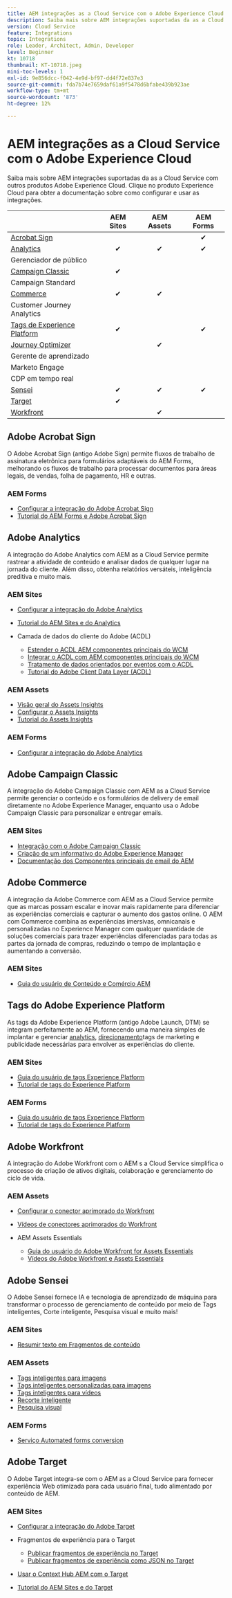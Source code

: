 ```yaml
---
title: AEM integrações as a Cloud Service com o Adobe Experience Cloud
description: Saiba mais sobre AEM integrações suportadas da as a Cloud Service com outros produtos Adobe Experience Cloud.
version: Cloud Service
feature: Integrations
topic: Integrations
role: Leader, Architect, Admin, Developer
level: Beginner
kt: 10718
thumbnail: KT-10718.jpeg
mini-toc-levels: 1
exl-id: 9e856dcc-f042-4e9d-bf97-dd4f72e837e3
source-git-commit: fda7b74e7659daf61a9f5478d6bfabe439b923ae
workflow-type: tm+mt
source-wordcount: '873'
ht-degree: 12%

---
```


# AEM integrações as a Cloud Service com o Adobe Experience Cloud

Saiba mais sobre AEM integrações suportadas da as a Cloud Service com outros produtos Adobe Experience Cloud.
Clique no produto Experience Cloud para obter a documentação sobre como configurar e usar as integrações.

|  | AEM Sites | AEM Assets | AEM Forms |
|-------------------------------------------------------------------|:---------:|:----------:|:---------:|
| [Acrobat Sign](#adobe-acrobat-sign) |  |  | ✔ |
| [Analytics](#adobe-analytics) | ✔ | ✔ | ✔ |
| Gerenciador de público |  |  |  |
| [Campaign Classic](#adobe-campaign-classic) | ✔ |  |  |
| Campaign Standard |  |  |  |
| [Commerce](#adobe-commerce) | ✔ | ✔ |  |
| Customer Journey Analytics |  |  |  |
| [Tags de Experience Platform](#adobe-experience-platform-tags) | ✔ |  | ✔ |
| [Journey Optimizer](#adobe-journey-optimizer) |  | ✔ |  |
| Gerente de aprendizado |  |  |  |
| Marketo Engage |  |  |  |
| CDP em tempo real |  |  |  |
| [Sensei](#adobe-sensei) | ✔ | ✔ | ✔ |
| [Target](#adobe-target) | ✔ |  |  |
| [Workfront](#adobe-workfront) |  | ✔ |  |


## Adobe Acrobat Sign

O Adobe Acrobat Sign (antigo Adobe Sign) permite fluxos de trabalho de assinatura eletrônica para formulários adaptáveis do AEM Forms, melhorando os fluxos de trabalho para processar documentos para áreas legais, de vendas, folha de pagamento, HR e outras.

### AEM Forms

+ [Configurar a integração do Adobe Acrobat Sign](https://experienceleague.adobe.com/docs/experience-manager-cloud-service/content/forms/adobe-sign-integration-adaptive-forms.html)
+ [Tutorial do AEM Forms e Adobe Acrobat Sign](https://experienceleague.adobe.com/docs/experience-manager-learn/forms/forms-and-sign/introduction.html)

## Adobe Analytics

A integração do Adobe Analytics com AEM as a Cloud Service permite rastrear a atividade de conteúdo e analisar dados de qualquer lugar na jornada do cliente. Além disso, obtenha relatórios versáteis, inteligência preditiva e muito mais.

### AEM Sites

+ [Configurar a integração do Adobe Analytics](https://experienceleague.adobe.com/docs/experience-manager-cloud-service/content/sites/integrations/integrating-adobe-analytics.html)
+ [Tutorial do AEM Sites e do Analytics](https://experienceleague.adobe.com/docs/experience-manager-learn/sites/integrations/analytics/collect-data-analytics.html?lang=pt-BR)
+ Camada de dados do cliente do Adobe (ACDL)

   + [Estender o ACDL AEM componentes principais do WCM](https://experienceleague.adobe.com/docs/experience-manager-core-components/using/developing/data-layer/extending.html)
   + [Integrar o ACDL com AEM componentes principais do WCM](https://experienceleague.adobe.com/docs/experience-manager-core-components/using/developing/data-layer/integrations.html)
   + [Tratamento de dados orientados por eventos com o ACDL](https://experienceleague.adobe.com/docs/adobe-developers-live-events/events/2021/oct2021/adobe-client-data-layer.html)
   + [Tutorial do Adobe Client Data Layer (ACDL)](https://experienceleague.adobe.com/docs/experience-manager-learn/sites/integrations/adobe-client-data-layer/data-layer-overview.html?lang=pt-BR)

### AEM Assets

+ [Visão geral do Assets Insights](https://experienceleague.adobe.com/docs/experience-manager-cloud-service/content/assets/manage/assets-insights.html)
+ [Configurar o Assets Insights](https://experienceleague.adobe.com/docs/experience-manager-cloud-service/content/assets/manage/assets-insights.html#configure-asset-insights)
+ [Tutorial do Assets Insights](https://experienceleague.adobe.com/docs/experience-manager-learn/assets/advanced/asset-insights-launch-tutorial.html)

### AEM Forms

+ [Configurar a integração do Adobe Analytics](https://experienceleague.adobe.com/docs/experience-manager-cloud-service/content/forms/integrate-aem-forms-with-adobe-analytics.html)

## Adobe Campaign Classic

A integração do Adobe Campaign Classic com AEM as a Cloud Service permite gerenciar o conteúdo e os formulários de delivery de email diretamente no Adobe Experience Manager, enquanto usa o Adobe Campaign Classic para personalizar e entregar emails.

### AEM Sites

+ [Integração com o Adobe Campaign Classic](https://experienceleague.adobe.com/docs/experience-manager-cloud-service/content/sites/integrations/integrating-campaign-classic.html#configure-user)
+ [Criação de um informativo do Adobe Experience Manager](https://experienceleague.adobe.com/docs/experience-manager-cloud-service/content/sites/integrations/creating-newsletter.html)
+ [Documentação dos Componentes principais de email do AEM](https://github.com/adobe/aem-core-email-components#aem-email-core-components)

## Adobe Commerce

A integração da Adobe Commerce com AEM as a Cloud Service permite que as marcas possam escalar e inovar mais rapidamente para diferenciar as experiências comerciais e capturar o aumento dos gastos online. O AEM com Commerce combina as experiências imersivas, omnicanais e personalizadas no Experience Manager com qualquer quantidade de soluções comerciais para trazer experiências diferenciadas para todas as partes da jornada de compras, reduzindo o tempo de implantação e aumentando a conversão.

### AEM Sites

+ [Guia do usuário de Conteúdo e Comércio AEM](https://experienceleague.adobe.com/docs/experience-manager-cloud-service/content/content-and-commerce/home.html)


## Tags do Adobe Experience Platform

As tags da Adobe Experience Platform (antigo Adobe Launch, DTM) se integram perfeitamente ao AEM, fornecendo uma maneira simples de implantar e gerenciar [analytics](#adobe-analytics), [direcionamento](#adobe-target)tags de marketing e publicidade necessárias para envolver as experiências do cliente.

### AEM Sites

+ [Guia do usuário de tags Experience Platform](https://experienceleague.adobe.com/docs/experience-platform/tags/home.html)
+ [Tutorial de tags do Experience Platform](https://experienceleague.adobe.com/docs/experience-manager-learn/sites/integrations/experience-platform-launch/overview.html)

### AEM Forms

+ [Guia do usuário de tags Experience Platform](https://experienceleague.adobe.com/docs/experience-platform/tags/home.html)
+ [Tutorial de tags do Experience Platform](https://experienceleague.adobe.com/docs/experience-manager-learn/sites/integrations/experience-platform-launch/overview.html)


## Adobe Workfront

A integração do Adobe Workfront com o AEM s a Cloud Service simplifica o processo de criação de ativos digitais, colaboração e gerenciamento do ciclo de vida.

### AEM Assets

+ [Configurar o conector aprimorado do Workfront](https://experienceleague.adobe.com/docs/experience-manager-learn/assets-essentials/workfront/configure.html?lang=pt-BR)
+ [Vídeos de conectores aprimorados do Workfront](https://experienceleague.adobe.com/docs/experience-manager-learn/assets/workfront/enhanced-connector/basics.html)
+ AEM Assets Essentials

   + [Guia do usuário do Adobe Workfront for Assets Essentials](https://one.workfront.com/s/document-item?bundleId=the-new-workfront-experience&amp;topicId=Content%2FDocuments%2FAdobe_Workfront_for_Experience_Manager_Assets_Essentials%2F_workfront-for-aem-asset-essentials.htm)
   + [Vídeos do Adobe Workfront e Assets Essentials](https://experienceleague.adobe.com/docs/experience-manager-learn/assets-essentials/workfront/configure.html)

## Adobe Sensei

O Adobe Sensei fornece IA e tecnologia de aprendizado de máquina para transformar o processo de gerenciamento de conteúdo por meio de Tags inteligentes, Corte inteligente, Pesquisa visual e muito mais!

### AEM Sites

+ [Resumir texto em Fragmentos de conteúdo](https://experienceleague.adobe.com/docs/experience-manager-cloud-service/content/sites/administering/content-fragments/content-fragments-variations.html#summarizing-text)

### AEM Assets

+ [Tags inteligentes para imagens](https://experienceleague.adobe.com/docs/experience-manager-learn/assets/metadata/image-smart-tags.html)
+ [Tags inteligentes personalizadas para imagens](https://experienceleague.adobe.com/docs/experience-manager-learn/assets/metadata/custom-smart-tags.html)
+ [Tags inteligentes para vídeos](https://experienceleague.adobe.com/docs/experience-manager-learn/assets/metadata/video-smart-tags.html)
+ [Recorte inteligente](https://experienceleague.adobe.com/docs/experience-manager-learn/assets/dynamic-media/smart-crop-feature-video-use.html)
+ [Pesquisa visual](https://experienceleague.adobe.com/docs/experience-manager-learn/assets/search-and-discovery/search.html)

### AEM Forms

+ [Serviço Automated forms conversion](https://experienceleague.adobe.com/docs/aem-forms-automated-conversion-service/using/configure-service.html)


## Adobe Target

O Adobe Target integra-se com o AEM as a Cloud Service para fornecer experiência Web otimizada para cada usuário final, tudo alimentado por conteúdo de AEM.

### AEM Sites

+ [Configurar a integração do Adobe Target](https://experienceleague.adobe.com/docs/experience-manager-cloud-service/content/sites/integrations/integrating-adobe-target.html)
+ Fragmentos de experiência para o Target

   + [Publicar fragmentos de experiência no Target](https://experienceleague.adobe.com/docs/experience-manager-cloud-service/content/sites/integrations/integrating-adobe-target.html)
   + [Publicar fragmentos de experiência como JSON no Target](https://experienceleague.adobe.com/docs/experience-manager-cloud-service/content/sites/integrations/integrating-adobe-target.html)

+ [Usar o Context Hub AEM com o Target](https://experienceleague.adobe.com/docs/experience-manager-cloud-service/content/sites/authoring/personalization/audiences.html#creating-an-adobe-target-audience-using-the-audience-console)
+ [Tutorial do AEM Sites e do Target](https://experienceleague.adobe.com/docs/experience-manager-learn/sites/integrations/target/overview.html)
